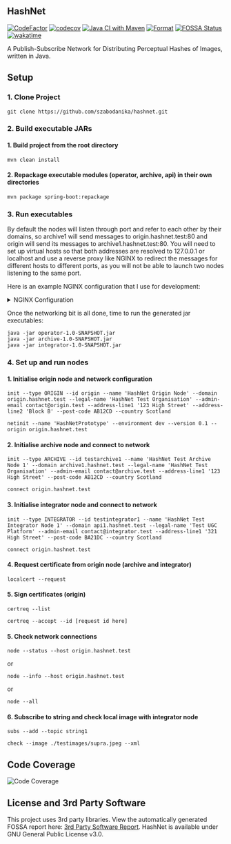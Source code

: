 ## HashNet
[![CodeFactor](https://www.codefactor.io/repository/github/szabodanika/hashnet/badge?s=eca96e2acfb8592001f2e1918a827e850204fa7c)](https://www.codefactor.io/repository/github/szabodanika/hashnet)
[![codecov](https://codecov.io/gh/szabodanika/hashnet/branch/master/graph/badge.svg?token=7FVS5ZZIPU)](https://codecov.io/gh/szabodanika/hashnet)
[![Java CI with Maven](https://github.com/szabodanika/hashnet/actions/workflows/maven.yml/badge.svg)](https://github.com/szabodanika/hashnet/actions/workflows/maven.yml)
[![Format](https://github.com/szabodanika/hashnet/actions/workflows/google-java-format.yml/badge.svg?branch=master)](https://github.com/szabodanika/hashnet/actions/workflows/google-java-format.yml)
[![FOSSA Status](https://app.fossa.com/api/projects/git%2Bgithub.com%2Fszabodanika%2Fhashnet.svg?type=shield)](https://app.fossa.com/projects/git%2Bgithub.com%2Fszabodanika%2Fhashnet?ref=badge_shield)
[![wakatime](https://wakatime.com/badge/user/a8d63788-9389-46c8-8e9f-39b229a3b6c1/project/b823e566-542b-4fce-be36-4391011cd82f.svg)](https://wakatime.com/badge/user/a8d63788-9389-46c8-8e9f-39b229a3b6c1/project/b823e566-542b-4fce-be36-4391011cd82f)

A Publish-Subscribe Network for Distributing Perceptual Hashes of Images, written in Java.


## Setup

### 1. Clone Project
```
git clone https://github.com/szabodanika/hashnet.git
```
### 2. Build executable JARs
#### 1. Build project from the root directory
```
mvn clean install 
```
#### 2. Repackage executable modules (operator, archive, api) in their own directories
```
mvn package spring-boot:repackage
```
### 3. Run executables
By default the nodes will listen through port and refer to each other by their domains, so archive1 will send messages to origin.hashnet.test:80 and origin will send its messages to archive1.hashnet.test:80. You will need to set up virtual hosts so that both addresses are resolved to 127.0.0.1 or localhost and use a reverse proxy like NGINX to redirect the messages for different hosts to different ports, as you will not be able to launch two nodes listening to the same port.

Here is an example NGINX configuration that I use for development:

<details>
  <summary>
    NGINX Configuration
  </summary>
<pre>
worker_processes 1;
events {
    worker_connections	512;
}
http {
    server_names_hash_bucket_size 128;
    include			mime.types;
    default_type	application/octet-stream;
    sendfile		on;
    keepalive_timeout	65;
    server_tokens	off;
    ##
    # Origin Node
    ##
    server {
        listen		80;
        server_name	origin.hashnet.test;
        location / {
            proxy_set_header	Host $host;
            proxy_set_header	X-Forwarded-Proto $scheme;
        }
    }
    ##
    # Operator Nodes
    ##
    server {
        listen		80;
        server_name	operator1.hashnet.test operator2.hashnet.test;
        location / {
            proxy_pass		http://127.0.0.1:9001;
            proxy_set_header	Host $host;
            proxy_set_header	X-Forwarded-Proto $scheme;
        }
    }
    ##
    # Archive Nodes
    ##
    server {
        listen		80;
        server_name	archive1.hashnet.test archive2.hashnet.test;
        location / {
            proxy_pass		http://127.0.0.1:9002;
            proxy_set_header	Host $host;
            proxy_set_header	X-Forwarded-Proto $scheme;
        }
    }
    ##
    # Integrator Nodes
    ##
    server {
        listen		80;
        server_name	api1.hashnet.test api2.hashnet.test;
        location / {
            proxy_pass		http://127.0.0.1:9003;
            proxy_set_header	Host $host;
            proxy_set_header	X-Forwarded-Proto $scheme;
        }
    }
}
</pre>
</details>

Once the networking bit is all done, time to run the generated jar executables:

```
java -jar operator-1.0-SNAPSHOT.jar
java -jar archive-1.0-SNAPSHOT.jar
java -jar integrator-1.0-SNAPSHOT.jar
```
### 4. Set up and run nodes


#### 1. Initialise origin node and network configuration
```
init --type ORIGIN --id origin --name 'HashNet Origin Node' --domain origin.hashnet.test --legal-name 'HashNet Test Organisation' --admin-email contact@origin.test --address-line1 '123 High Street' --address-line2 'Block B' --post-code AB12CD --country Scotland

netinit --name 'HashNetPrototype' --environment dev --version 0.1 --origin origin.hashnet.test
```

#### 2. Initialise archive node and connect to network
```
init --type ARCHIVE --id testarchive1 --name 'HashNet Test Archive Node 1' --domain archive1.hashnet.test --legal-name 'HashNet Test Organisation' --admin-email contact@archive.test --address-line1 '123 High Street' --post-code AB12CD --country Scotland

connect origin.hashnet.test
```

#### 3. Initialise integrator node and connect to network
```
init --type INTEGRATOR --id testintegrator1 --name 'HashNet Test Integrator Node 1' --domain api1.hashnet.test --legal-name 'Test UGC Platform' --admin-email contact@integrator.test --address-line1 '321 High Street' --post-code BA21DC --country Scotland
```
```
connect origin.hashnet.test
```

#### 4. Request certificate from origin node (archive and integrator)
```
localcert --request
```
#### 5. Sign certificates (origin)
```
certreq --list

```
```
certreq --accept --id [request id here]
```

#### 5. Check network connections
```
node --status --host origin.hashnet.test
```
or
```
node --info --host origin.hashnet.test
```
or
```
node --all
```

#### 6. Subscribe to string and check local image with integrator node
```
subs --add --topic string1
```
```
check --image ./testimages/supra.jpeg --xml
```


## Code Coverage
![Code Coverage](https://codecov.io/gh/szabodanika/hashnet/commit/f68f68efbe04d53cc0e96cfc228f42f1cdde520d/graphs/sunburst.svg?token=7FVS5ZZIPU "Code Coverage")

## License and 3rd Party Software
This project uses 3rd party libraries. View the automatically generated FOSSA report here: [3rd Party Software Report](https://app.fossa.com/reports/59e67f12-02d5-45e9-b78d-440f2614e0f0).
HashNet is available under GNU General Public License v3.0.
